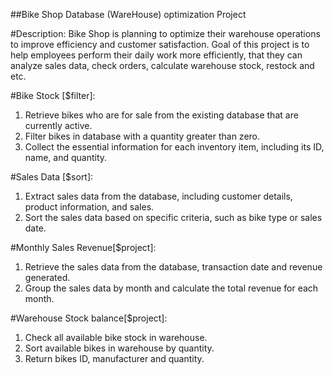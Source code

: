 ##Bike Shop Database (WareHouse) optimization Project 

#Description:
Bike Shop is planning to optimize their warehouse operations to improve efficiency and customer satisfaction. Goal of this project is to help employees perform their daily work more efficiently, that they can analyze sales data, check orders, calculate warehouse stock, restock and etc.

#Bike Stock [$filter]:
1. Retrieve bikes who are for sale from the existing database that are currently active.
2. Filter bikes in database with a quantity greater than zero.
3. Collect the essential information for each inventory item, including its ID, name, and quantity.

#Sales Data [$sort]:
1. Extract sales data from the database, including customer details, product information, and sales.
2. Sort the sales data based on specific criteria, such as bike type or sales date.

#Monthly Sales Revenue[$project]:
1. Retrieve the sales data from the database, transaction date and revenue generated.
2. Group the sales data by month and calculate the total revenue for each month.

#Warehouse Stock balance[$project]:
1. Check all available bike stock in warehouse.
2. Sort available bikes in warehouse by quantity.
3. Return bikes ID, manufacturer and quantity.